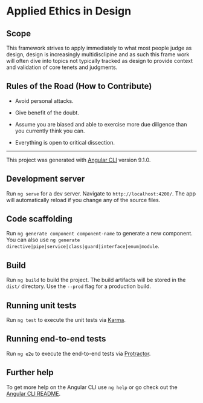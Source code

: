 # Applied Ethics in Design

## Scope

This framework strives to apply immediately to what most people judge as design, design is increasingly multidisclipine and as such this frame work will often dive into topics not typically tracked as design to provide context and validation of core tenets and judgments.

## Rules of the Road (How to Contribute)

- Avoid personal attacks.

- Give benefit of the doubt.

- Assume you are biased and able to exercise more due diligence than you currently think you can.

- Everything is open to critical dissection.

----
This project was generated with [Angular CLI](https://github.com/angular/angular-cli) version 9.1.0.

## Development server

Run `ng serve` for a dev server. Navigate to `http://localhost:4200/`. The app will automatically reload if you change any of the source files.

## Code scaffolding

Run `ng generate component component-name` to generate a new component. You can also use `ng generate directive|pipe|service|class|guard|interface|enum|module`.

## Build

Run `ng build` to build the project. The build artifacts will be stored in the `dist/` directory. Use the `--prod` flag for a production build.

## Running unit tests

Run `ng test` to execute the unit tests via [Karma](https://karma-runner.github.io).

## Running end-to-end tests

Run `ng e2e` to execute the end-to-end tests via [Protractor](http://www.protractortest.org/).

## Further help

To get more help on the Angular CLI use `ng help` or go check out the [Angular CLI README](https://github.com/angular/angular-cli/blob/master/README.md).

